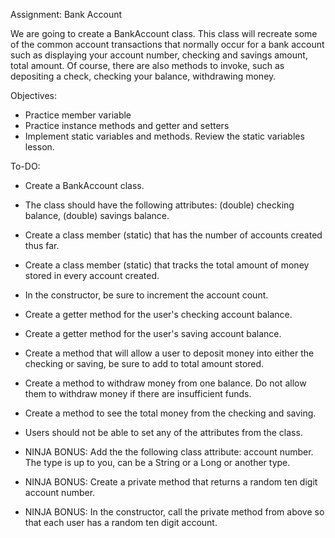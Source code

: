 Assignment: Bank Account

We are going to create a BankAccount class. This class will recreate some of the common account transactions that normally occur for a bank account such as displaying your account number, checking and savings amount, total amount. Of course, there are also methods to invoke, such as depositing a check, checking your balance, withdrawing money.

Objectives:
- Practice member variable
- Practice instance methods and getter and setters
- Implement static variables and methods. Review the static variables lesson.



To-DO:
- Create a BankAccount class.
- The class should have the following attributes: (double) checking balance, (double) savings balance.
- Create a class member (static) that has the number of accounts created thus far.
- Create a class member (static) that tracks the total amount of money stored in every account created.
- In the constructor, be sure to increment the account count.
- Create a getter method for the user's checking account balance.
- Create a getter method for the user's saving account balance.
- Create a method that will allow a user to deposit money into either the checking or saving, be sure to add to total amount stored.
- Create a method to withdraw money from one balance. Do not allow them to withdraw money if there are insufficient funds.
- Create a method to see the total money from the checking and saving.
- Users should not be able to set any of the attributes from the class.

- NINJA BONUS: Add the the following class attribute: account number. The type is up to you, can be a String or a Long or another type.

- NINJA BONUS: Create a private method that returns a random ten digit account number.

- NINJA BONUS: In the constructor, call the private method from above so that each user has a random ten digit account.